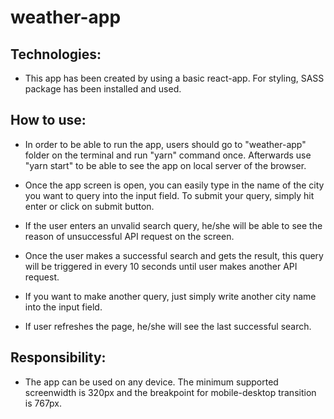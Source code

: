 # weather-app

## Technologies:
- This app has been created by using a basic react-app. For styling, SASS package has been installed and used.

## How to use:
- In order to be able to run the app, users should go to "weather-app" folder on the terminal and run "yarn" command once. Afterwards use "yarn start" to be able to see the app on local server of the browser.

- Once the app screen is open, you can easily type in the name of the city you want to query into the input field. To submit your query, simply hit enter or click on submit button.

- If the user enters an unvalid search query, he/she will be able to see the reason of unsuccessful API request on the screen.

- Once the user makes a successful search and gets the result, this query will be triggered in every 10 seconds until user makes another API request.

- If you want to make another query, just simply write another city name into the input field.

- If user refreshes the page, he/she will see the last successful search. 

## Responsibility:
- The app can be used on any device. The minimum supported screenwidth is 320px and the breakpoint for mobile-desktop transition is 767px.

